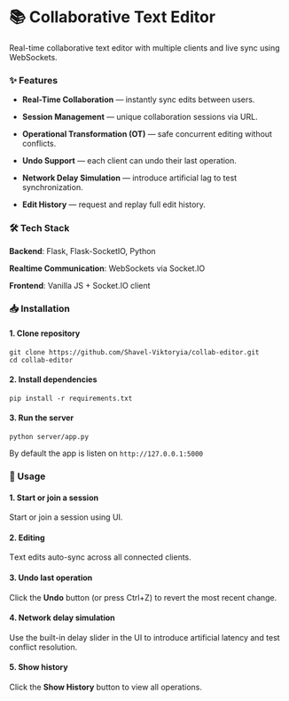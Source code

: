 # 📚 Collaborative Text Editor

Real-time collaborative text editor with multiple clients and live sync using WebSockets. 



### ✨ Features

- **Real-Time Collaboration** — instantly sync edits between users.

- **Session Management** — unique collaboration sessions via URL.

- **Operational Transformation (OT)** — safe concurrent editing without conflicts.

- **Undo Support** — each client can undo their last operation.

- **Network Delay Simulation** — introduce artificial lag to test synchronization.

- **Edit History** — request and replay full edit history.


### 🛠 Tech Stack

**Backend**: Flask, Flask-SocketIO, Python

**Realtime Communication**: WebSockets via Socket.IO

**Frontend**: Vanilla JS + Socket.IO client


### 📥 Installation

#### 1. Clone repository
```
git clone https://github.com/Shavel-Viktoryia/collab-editor.git
cd collab-editor
```

#### 2. Install dependencies
```
pip install -r requirements.txt
```

#### 3. Run the server
```
python server/app.py
```

By default the app is listen on ```http://127.0.0.1:5000```

### 🚀 Usage

#### 1. Start or join a session
Stаrt or join a sеssion using UI.

#### 2. Editing
Tеxt еdits auto-sync across all connected cliеnts.

#### 3. Undo last operation
Click the **Undo** button (or press Ctrl+Z) to revert the most recent change.

#### 4. Network delay simulation
Use the built-in delay slider in the UI to introduce artificial latency and test conflict resolution.

#### 5. Show history
Click the **Show History** button to view all operations.
